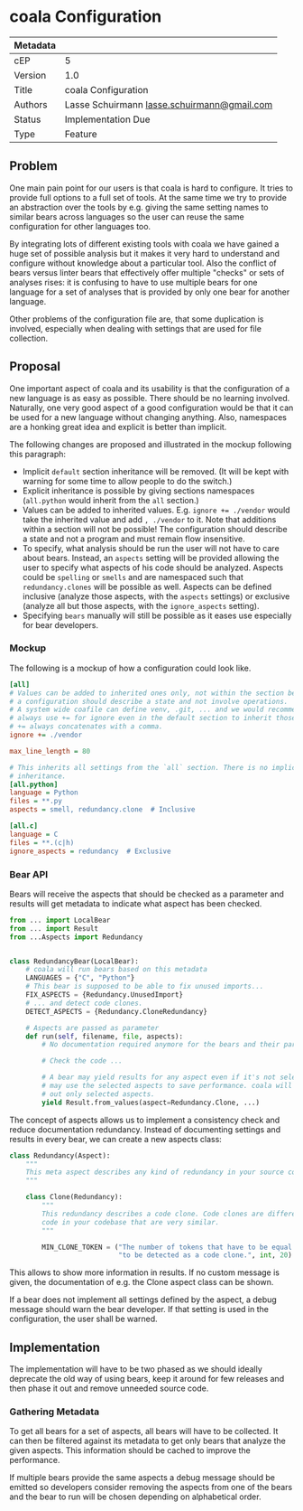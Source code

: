 # coala Configuration

| Metadata     |                                               |
| ------------ |-----------------------------------------------|
| cEP          | 5                                             |
| Version      | 1.0                                           |
| Title        | coala Configuration                           |
| Authors      | Lasse Schuirmann <lasse.schuirmann@gmail.com> |
| Status       | Implementation Due                            |
| Type         | Feature                                       |

## Problem

One main pain point for our users is that coala is hard to configure. It tries
to provide full options to a full set of tools. At the same time we try to
provide an abstraction over the tools by e.g. giving the same setting names to
similar bears across languages so the user can reuse the same configuration for
other languages too.

By integrating lots of different existing tools with coala we have gained a
huge set of possible analysis but it makes it very hard to understand and
configure without knowledge about a particular tool. Also the conflict of bears
versus linter bears that effectively offer multiple "checks" or sets of
analyses rises: it is confusing to have to use multiple bears for one language
for a set of analyses that is provided by only one bear for another language.

Other problems of the configuration file are, that some duplication is
involved, especially when dealing with settings that are used for file
collection.

## Proposal

One important aspect of coala and its usability is that the configuration of a
new language is as easy as possible. There should be no learning involved.
Naturally, one very good aspect of a good configuration would be that it can be
used for a new language without changing anything. Also, namespaces are a
honking great idea and explicit is better than implicit.

The following changes are proposed and illustrated in the mockup following this
paragraph:

- Implicit `default` section inheritance will be removed. (It will be kept with
  warning for some time to allow people to do the switch.)
- Explicit inheritance is possible by giving sections namespaces (`all.python`
  would inherit from the `all` section.)
- Values can be added to inherited values. E.g. `ignore += ./vendor` would take
  the inherited value and add `, ./vendor` to it. Note that additions within
  a section will not be possible! The configuration should describe a state and
  not a program and must remain flow insensitive.
- To specify, what analysis should be run the user will not have to care about
  bears. Instead, an `aspects` setting will be provided allowing the user to
  specify what aspects of his code should be analyzed. Aspects could be
  `spelling` or `smells` and are namespaced such that `redundancy.clones` will
  be possible as well. Aspects can be defined inclusive (analyze those aspects,
  with the `aspects` settings) or exclusive (analyze all but those aspects,
  with the `ignore_aspects` setting).
- Specifying `bears` manually will still be possible as it eases use especially
  for bear developers.

### Mockup

The following is a mockup of how a configuration could look like.

```ini
[all]
# Values can be added to inherited ones only, not within the section because
# a configuration should describe a state and not involve operations.
# A system wide coafile can define venv, .git, ... and we would recommend to
# always use += for ignore even in the default section to inherit those values.
# += always concatenates with a comma.
ignore += ./vendor

max_line_length = 80

# This inherits all settings from the `all` section. There is no implicit
# inheritance.
[all.python]
language = Python
files = **.py
aspects = smell, redundancy.clone  # Inclusive

[all.c]
language = C
files = **.(c|h)
ignore_aspects = redundancy  # Exclusive
```

### Bear API

Bears will receive the aspects that should be checked as a parameter and
results will get metadata to indicate what aspect has been checked.

```python
from ... import LocalBear
from ... import Result
from ...Aspects import Redundancy


class RedundancyBear(LocalBear):
    # coala will run bears based on this metadata
    LANGUAGES = {"C", "Python"}
    # This bear is supposed to be able to fix unused imports...
    FIX_ASPECTS = {Redundancy.UnusedImport}
    # ... and detect code clones.
    DETECT_ASPECTS = {Redundancy.CloneRedundancy}

    # Aspects are passed as parameter
    def run(self, filename, file, aspects):
        # No documentation required anymore for the bears and their parameters.

        # Check the code ...

        # A bear may yield results for any aspect even if it's not selected but
        # may use the selected aspects to save performance. coala will filter
        # out only selected aspects.
        yield Result.from_values(aspect=Redundancy.Clone, ...)
```

The concept of aspects allows us to implement a consistency check and reduce
documentation redundancy. Instead of documenting settings and results in every
bear, we can create a new aspects class:

```python
class Redundancy(Aspect):
    """
    This meta aspect describes any kind of redundancy in your source code.
    """

    class Clone(Redundancy):
        """
        This redundancy describes a code clone. Code clones are different pieces of
        code in your codebase that are very similar.
        """

        MIN_CLONE_TOKEN = ("The number of tokens that have to be equal for it "
                           "to be detected as a code clone.", int, 20)
```

This allows to show more information in results. If no custom message is given,
the documentation of e.g. the Clone aspect class can be shown.

If a bear does not implement all settings defined by the aspect, a debug
message should warn the bear developer. If that setting is used in the
configuration, the user shall be warned.

## Implementation

The implementation will have to be two phased as we should ideally deprecate
the old way of using bears, keep it around for few releases and then phase it
out and remove unneeded source code.

### Gathering Metadata

To get all bears for a set of aspects, all bears will have to be collected. It
can then be filtered against its metadata to get only bears that analyze the
given aspects. This information should be cached to improve the performance.

If multiple bears provide the same aspects a debug message should be emitted
so developers consider removing the aspects from one of the bears and the bear
to run will be chosen depending on alphabetical order.
